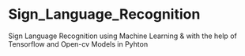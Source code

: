 # Sign_Language_Recognition
 Sign Language Recognition using Machine Learning & with the help of Tensorflow and Open-cv Models in Pyhton
